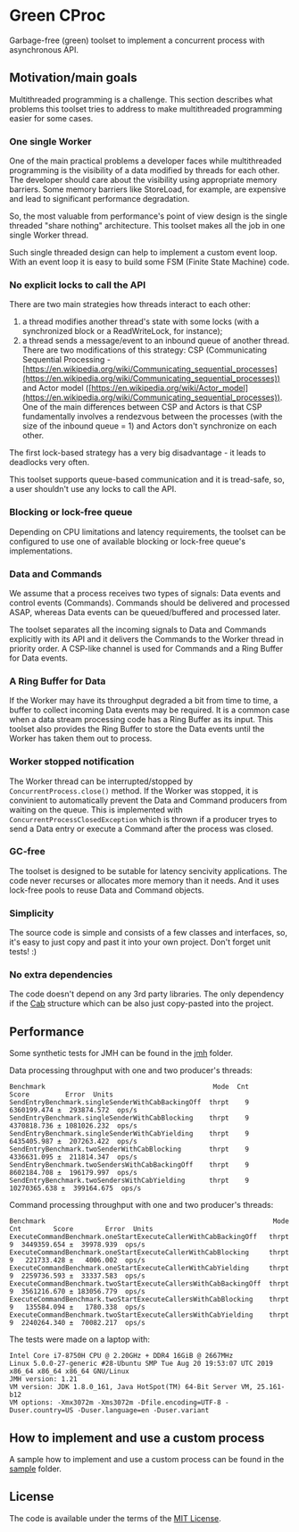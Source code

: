 # Green CProc
Garbage-free (green) toolset to implement a concurrent process with asynchronous API.

## Motivation/main goals
Multithreaded programming is a challenge. This section describes what problems this toolset tries to address to make multithreaded programming easier for some cases.

### One single Worker
One of the main practical problems a developer faces while multithreaded programming is the visibility of a data modified by threads for each other.
The developer should care about the visibility using appropriate memory barriers. Some memory barriers like StoreLoad, for example, are expensive and lead to significant performance degradation.  

So, the most valuable from performance's point of view design is the single threaded "share nothing" architecture. This toolset makes all the job in one single Worker thread.

Such single threaded design can help to implement a custom event loop. With an event loop it is easy to build some FSM (Finite State Machine) code.

### No explicit locks to call the API
There are two main strategies how threads interact to each other:
1. a thread modifies another thread's state with some locks (with a synchronized block or a ReadWriteLock, for instance);
2. a thread sends a message/event to an inbound queue of another thread. There are two modifications of this strategy: CSP (Communicating Sequential Processing - [https://en.wikipedia.org/wiki/Communicating_sequential_processes](https://en.wikipedia.org/wiki/Communicating_sequential_processes)) and Actor model ([https://en.wikipedia.org/wiki/Actor_model](https://en.wikipedia.org/wiki/Communicating_sequential_processes)). One of the main differences between CSP and Actors is that CSP fundamentally involves a rendezvous between the processes (with the size of the inbound queue = 1) and Actors don't synchronize on each other.

The first lock-based strategy has a very big disadvantage - it leads to deadlocks very often.

This toolset supports queue-based communication and it is tread-safe, so, a user shouldn't use any locks to call the API.
 
### Blocking or lock-free queue 
Depending on CPU limitations and latency requirements, the toolset can be configured to use one of available blocking or lock-free queue's implementations.

### Data and Commands
We assume that a process receives two types of signals: Data events and control events (Commands). Commands should be delivered and processed ASAP, whereas Data events can be queued/buffered and processed later.

The toolset separates all the incoming signals to Data and Commands explicitly with its API and it delivers the Commands to the Worker thread in priority order. A CSP-like channel is used for Commands and a Ring Buffer for Data events.

### A Ring Buffer for Data
If the Worker may have its throughput degraded a bit from time to time, a buffer to collect incoming Data events may be required.
It is a common case when a data stream processing code has a Ring Buffer as its input. This toolset also provides the Ring Buffer to store the Data events until the Worker has taken them out to process.

### Worker stopped notification
The Worker thread can be interrupted/stopped by `ConcurrentProcess.close()` method. If the Worker was stopped, it is convinient to automatically prevent the Data and Command producers from waiting on the queue. This is implemented with `ConcurrentProcessClosedException` which is thrown if a producer tryes to send a Data entry or execute a Command after the process was closed.

### GC-free
The toolset is designed to be sutable for latency sencivity applications. The code never recurses or allocates more memory than it needs. And it uses lock-free pools to reuse Data and Command objects.

### Simplicity
The source code is simple and consists of a few classes and interfaces, so, it's easy to just copy and past it into your own project. Don't forget unit tests! :)

### No extra dependencies
The code doesn't depend on any 3rd party libraries. The only dependency if the [Cab](https://github.com/anatolygudkov/green-cab) structure which can be also just copy-pasted into the project.

## Performance
Some synthetic tests for JMH can be found in the [jmh](https://github.com/anatolygudkov/green-cproc/tree/master/jmh/src/main/java/org/green/jmh/cproc) folder.

Data processing throughput with one and two producer's threads:
```
Benchmark                                          Mode  Cnt         Score         Error  Units
SendEntryBenchmark.singleSenderWithCabBackingOff  thrpt    9   6360199.474 ±  293874.572  ops/s
SendEntryBenchmark.singleSenderWithCabBlocking    thrpt    9   4370818.736 ± 1081026.232  ops/s
SendEntryBenchmark.singleSenderWithCabYielding    thrpt    9   6435405.987 ±  207263.422  ops/s
SendEntryBenchmark.twoSenderWithCabBlocking       thrpt    9   4336631.095 ±  211814.347  ops/s
SendEntryBenchmark.twoSendersWithCabBackingOff    thrpt    9   8602184.708 ±  196179.997  ops/s
SendEntryBenchmark.twoSendersWithCabYielding      thrpt    9  10270365.638 ±  399164.675  ops/s
```

Command processing throughput with one and two producer's threads:
```
Benchmark                                                         Mode  Cnt        Score        Error  Units
ExecuteCommandBenchmark.oneStartExecuteCallerWithCabBackingOff   thrpt    9  3449359.654 ±  39978.939  ops/s
ExecuteCommandBenchmark.oneStartExecuteCallerWithCabBlocking     thrpt    9   221733.428 ±   4006.002  ops/s
ExecuteCommandBenchmark.oneStartExecuteCallerWithCabYielding     thrpt    9  2259736.593 ±  33337.583  ops/s
ExecuteCommandBenchmark.twoStartExecuteCallersWithCabBackingOff  thrpt    9  3561216.670 ± 183056.779  ops/s
ExecuteCommandBenchmark.twoStartExecuteCallersWithCabBlocking    thrpt    9   135584.094 ±   1780.338  ops/s
ExecuteCommandBenchmark.twoStartExecuteCallersWithCabYielding    thrpt    9  2240264.340 ±  70082.217  ops/s

```

The tests were made on a laptop with:
```
Intel Core i7-8750H CPU @ 2.20GHz + DDR4 16GiB @ 2667MHz
Linux 5.0.0-27-generic #28-Ubuntu SMP Tue Aug 20 19:53:07 UTC 2019 x86_64 x86_64 x86_64 GNU/Linux
JMH version: 1.21
VM version: JDK 1.8.0_161, Java HotSpot(TM) 64-Bit Server VM, 25.161-b12
VM options: -Xmx3072m -Xms3072m -Dfile.encoding=UTF-8 -Duser.country=US -Duser.language=en -Duser.variant
```

## How to implement and use a custom process

A sample how to implement and use a custom process can be found in the [sample](https://github.com/anatolygudkov/green-cproc/tree/master/samples/src/main/java/org/green/samples/cproc/myproc) folder.

## License

The code is available under the terms of the [MIT License](http://opensource.org/licenses/MIT).
